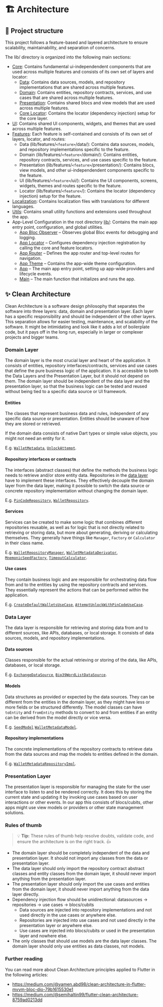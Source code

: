# 🏗 Architecture

## 📁 Project structure

This project follows a feature-based and layered architecture to ensure scalability, maintainability, and separation of concerns.

The lib/ directory is organized into the following main sections:

- [Core](lib/core/): Contains fundamental ui-independendent components that are used across multiple features and consists of its own set of layers and locator:
  - [Data](lib/core/data/): Contains data sources, models, and repository implementations that are shared across multiple features.
  - [Domain](lib/core/domain/): Contains entities, repository contracts, services, and use cases that are shared across multiple features.
  - [Presentation](lib/core/presentation/): Contains shared blocs and view models that are used across multiple features.
  - [Core Locator](lib/core/): Contains the locator (dependency injection) setup for the core layer.
- [UI](lib/ui/): Contains shared UI components, widgets, and themes that are used across multiple features.
- [Features](lib/features/): Each feature is self-contained and consists of its own set of layers, locator, and routes:
  - Data (lib/features/`<feature>`/data/): Contains data sources, models, and repository implementations specific to the feature.
  - Domain (lib/features/`<feature>`/domain/): Contains entities, repository contracts, services, and use cases specific to the feature.
  - Presentation (lib/features/`<feature>`/presentation/): Contains blocs, view models, and other ui-independendent components specific to the feature.
  - UI (lib/features/`<feature>`/ui/): Contains the UI components, screens, widgets, themes and routes specific to the feature.
  - Locator (lib/features/`<feature>`/): Contains the locator (dependency injection) setup for the feature.
- [Localization](lib/l10n/): Contains localization files with translations for different languages.
- [Utils](lib/utils/): Contains small utility functions and extensions used throughout the app.
- App-Level Configuration in the root directory [lib/](lib/): Contains the main app entry point, configuration, and global utilities.
  - [App Bloc Observer](app_bloc_observer.dart) – Observes global Bloc events for debugging and logging.
  - [App Locator](app_locator.dart) – Configures dependency injection registration by calling the core and feature locators.
  - [App Router](app_router.dart) – Defines the app router and top-level routes for navigation.
  - [App Theme](app_theme.dart) – Contains the app-wide theme configuration.
  - [App](app.dart) – The main app entry point, setting up app-wide providers and lifecycle events.
  - [Main](main.dart) – The main function that initializes and runs the app.

## ✨ Clean Architecture

Clean Architecture is a software design philosophy that separates the software into three layers: data, domain and presentation layer. Each layer has a specific responsibility and should be independent of the other layers. This separation allows for easier testing, maintenance, and scalability of the software. It might be intimidating and look like it adds a lot of boilerplate code, but it pays off in the long run, especially in larger or complexer projects and bigger teams.

### Domain Layer

The domain layer is the most crucial layer and heart of the application. It consists of entities, repository interfaces/contracts, services and use cases that define the pure business logic of the application. It is accessible to both the Data Layers and the Presentation Layer, but it should not depend on them. The domain layer should be independent of the data layer and the presentation layer, so that the business logic can be tested and reused without being tied to a specific data source or UI framework.

#### Entities

The classes that represent business data and rules, independent of any specific data source or presentation. Entities should be unaware of how they are stored or retrieved.

If the domain data consists of native Dart types or simple value objects, you might not need an entity for it.

E.g. [`WalletMetadata`](lib/features/wallet/domain/entities/wallet_metadata.dart), [`UnlockAttempt`](lib/features/pin_code/domain/entities/unlock_attempt.dart).

#### Repository interfaces or contracts

The interfaces (abstract classes) that define the methods the business logic needs to retrieve and/or store entity data. Repositories in the [data layer](#data-layer) have to implement these interfaces. They effectively decouple the domain layer from the data layer, making it possible to switch the data source or concrete repository implementation without changing the domain layer.

E.g. [`PinCodeRepository`](lib/features/pin_code/domain/repositories/pin_code_repository.dart), [`WalletRepository`](lib/features/wallet/domain/repositories/wallet_repository.dart).

#### Services

Services can be created to make some logic that combines different repositories reusable, as well as for logic that is not directly related to retrieving or storing data, but more about generating, deriving or calculating themselves. They generally have things like `Manager`, `Factory` or `Calculator` in their class name.

E.g. [`WalletRepositoryManager`](lib/core/domain/services/wallet_repository_manager.dart), [`WalletMetadataDerivator`](lib/core/domain/services/wallet_metadata_derivation_service.dart), [`MnemonicSeedFactory`](lib/core/domain/services/mnemonic_seed_factory.dart), [`TimeoutCalculator`](lib/features/pin_code/domain/services/timeout_calculator.dart).

#### Use cases

They contain business logic and are responsible for orchestrating data flow from and to the entities by using the repository contracts and services. They essentially represent the actions that can be performed within the application.

E.g. [`CreateDefaultWalletsUseCase`](lib/features/onboarding/domain/usecases/create_default_wallets_usecase.dart), [`AttemptUnlockWithPinCodeUseCase`](lib/features/app_unlock/domain/usecases/attempt_unlock_with_pin_code_usecase.dart).

### Data Layer

The data layer is responsible for retrieving and storing data from and to different sources, like APIs, databases, or local storage. It consists of data sources, models, and repository implementations.

#### Data sources

Classes responsible for the actual retrieving or storing of the data, like APIs, databases, or local storage.

E.g. [`ExchangeDataSource`](lib/core/data/datasources/exchange_data_source.dart), [`Bip39WordListDataSource`](lib/features/recover_wallet/data/datasources/bip39_word_list_data_source.dart).

#### Models

Data structures as provided or expected by the data sources. They can be different from the entities in the domain layer, as they might have less or more fields or be structured differently. The model classes can have `toEntity` and `fromEntity` methods to convert to and from entities if an entity can be derived from the model directly or vice versa.

E.g. [`SeedModel`](lib/core/data/models/seed_model.dart) [`WalletMetadataModel`](lib/core/data/models/wallet_metadata_model.dart).

#### Repository implementations

The concrete implementations of the repository contracts to retrieve data from the data sources and map the models to entities defined in the domain.

E.g. [`WalletMetadataRepositoryImpl`](lib/core/data/repositories/hive_wallet_metadata_repository_impl.dart).

### Presentation Layer

The presentation layer is responsible for managing the state for the user interface to listen to and be rendered correctly. It does this by storing the current state and updating it by invoking use cases based on user interactions or other events. In our app this consists of blocs/cubits, other apps might use view models or providers or other state management solutions.

### Rules of thumb

> 💡 **Tip:** These rules of thumb help resolve doubts, validate code, and ensure the architecture is on the right track. 👍

- The domain layer should be completely independent of the data and presentation layer. It should not import any classes from the data or presentation layer.
- The data layer should only import the repository contract abstract classes and entity classes from the domain layer, it should never import anything from the presentation layer.
- The presentation layer should only import the use cases and entities from the domain layer, it should never import anything from the data layer directly.
- Dependency injection flow should be unidirectional: datasources -> repositories -> use cases -> blocs/cubits
  - Data sources are injected into repository implementations and not used directly in the use cases or anywhere else.
  - Repositories are injected into use cases and not used directly in the presentation layer or anywhere else.
  - Use cases are injected into blocs/cubits or used in the presentation layer and nowhere else.
- The only classes that should use models are the data layer classes. The domain layer should only use entities as data classes, not models.

### Further reading

You can read more about Clean Architecture principles applied to Flutter in the following articles:

- https://medium.com/@yamen.abd98/clean-architecture-in-flutter-mvvm-bloc-dio-79b1615530e1
- https://medium.com/@semihaltin99/flutter-clean-architecture-8759ad0213dd
